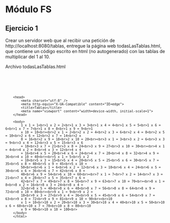 <h1>Módulo FS</h1>
<h2>Ejercicio 1</h2>
<p>Crear un servidor web que al recibir una petición de http://localhost:8080/tablas, entregue la página web todasLasTablas.html, que contiene un código escrito en html (no autogenerado) con las tablas de multiplicar del 1 al 10.</p>
<p>Archivo todasLasTablas.html</p>
<code>
        <!DOCTYPE html>
        <html>

        <head>
            <meta charset="utf-8" />
            <meta http-equiv="X-UA-Compatible" content="IE=edge">
            <title>Tablas</title>
            <meta name="viewport" content="width=device-width, initial-scale=1">
        </head>

        <body>
            1 x 1 = 1<br>1 x 2 = 2<br>1 x 3 = 3<br>1 x 4 = 4<br>1 x 5 = 5<br>1 x 6 = 6<br>1 x 7 = 7<br>1 x 8 = 8<br>1 x 9 = 9<br>1
            x 10 = 10<br><br>2 x 1 = 2<br>2 x 2 = 4<br>2 x 3 = 6<br>2 x 4 = 8<br>2 x 5 = 10<br>2 x 6 = 12<br>2 x 7 = 14<br>2 x
            8 = 16<br>2 x 9 = 18<br>2 x 10 = 20<br><br>3 x 1 = 3<br>3 x 2 = 6<br>3 x 3 = 9<br>3 x 4 = 12<br>3 x 5 = 15<br>3 x 6
            = 18<br>3 x 7 = 21<br>3 x 8 = 24<br>3 x 9 = 27<br>3 x 10 = 30<br><br>4 x 1 = 4<br>4 x 2 = 8<br>4 x 3 = 12<br>4 x 4
            = 16<br>4 x 5 = 20<br>4 x 6 = 24<br>4 x 7 = 28<br>4 x 8 = 32<br>4 x 9 = 36<br>4 x 10 = 40<br><br>5 x 1 = 5<br>5 x 2
            = 10<br>5 x 3 = 15<br>5 x 4 = 20<br>5 x 5 = 25<br>5 x 6 = 30<br>5 x 7 = 35<br>5 x 8 = 40<br>5 x 9 = 45<br>5 x 10 =
            50<br><br>6 x 1 = 6<br>6 x 2 = 12<br>6 x 3 = 18<br>6 x 4 = 24<br>6 x 5 = 30<br>6 x 6 = 36<br>6 x 7 = 42<br>6 x 8 =
            48<br>6 x 9 = 54<br>6 x 10 = 60<br><br>7 x 1 = 7<br>7 x 2 = 14<br>7 x 3 = 21<br>7 x 4 = 28<br>7 x 5 = 35<br>7 x 6 =
            42<br>7 x 7 = 49<br>7 x 8 = 56<br>7 x 9 = 63<br>7 x 10 = 70<br><br>8 x 1 = 8<br>8 x 2 = 16<br>8 x 3 = 24<br>8 x 4 =
            32<br>8 x 5 = 40<br>8 x 6 = 48<br>8 x 7 = 56<br>8 x 8 = 64<br>8 x 9 = 72<br>8 x 10 = 80<br><br>9 x 1 = 9<br>9 x 2 =
            18<br>9 x 3 = 27<br>9 x 4 = 36<br>9 x 5 = 45<br>9 x 6 = 54<br>9 x 7 = 63<br>9 x 8 = 72<br>9 x 9 = 81<br>9 x 10 = 90<br><br>10
            x 1 = 10<br>10 x 2 = 20<br>10 x 3 = 30<br>10 x 4 = 40<br>10 x 5 = 50<br>10 x 6 = 60<br>10 x 7 = 70<br>10 x 8 = 80<br>10
            x 9 = 90<br>10 x 10 = 100<br>
        </body>
        </html>
</code>
